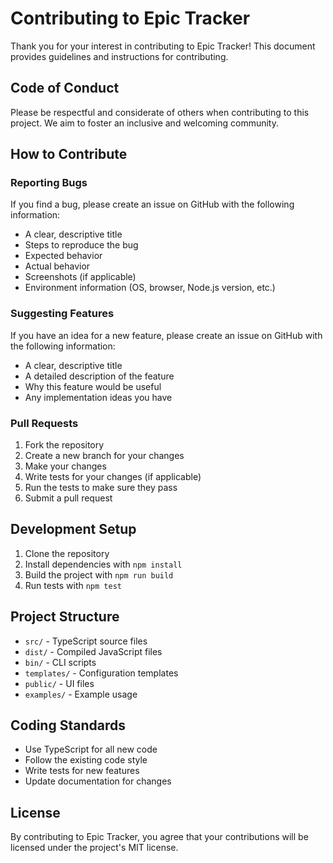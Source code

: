 # Contributing to Epic Tracker

Thank you for your interest in contributing to Epic Tracker! This document provides guidelines and instructions for contributing.

## Code of Conduct

Please be respectful and considerate of others when contributing to this project. We aim to foster an inclusive and welcoming community.

## How to Contribute

### Reporting Bugs

If you find a bug, please create an issue on GitHub with the following information:

- A clear, descriptive title
- Steps to reproduce the bug
- Expected behavior
- Actual behavior
- Screenshots (if applicable)
- Environment information (OS, browser, Node.js version, etc.)

### Suggesting Features

If you have an idea for a new feature, please create an issue on GitHub with the following information:

- A clear, descriptive title
- A detailed description of the feature
- Why this feature would be useful
- Any implementation ideas you have

### Pull Requests

1. Fork the repository
2. Create a new branch for your changes
3. Make your changes
4. Write tests for your changes (if applicable)
5. Run the tests to make sure they pass
6. Submit a pull request

## Development Setup

1. Clone the repository
2. Install dependencies with `npm install`
3. Build the project with `npm run build`
4. Run tests with `npm test`

## Project Structure

- `src/` - TypeScript source files
- `dist/` - Compiled JavaScript files
- `bin/` - CLI scripts
- `templates/` - Configuration templates
- `public/` - UI files
- `examples/` - Example usage

## Coding Standards

- Use TypeScript for all new code
- Follow the existing code style
- Write tests for new features
- Update documentation for changes

## License

By contributing to Epic Tracker, you agree that your contributions will be licensed under the project's MIT license.